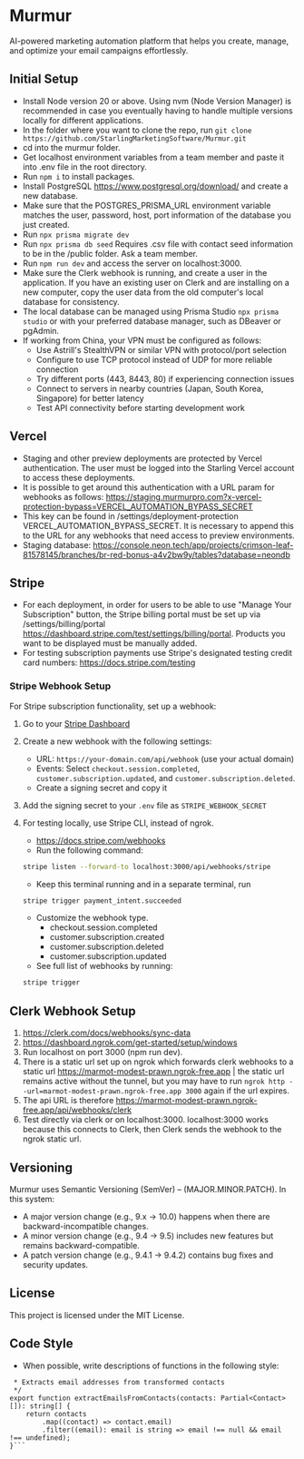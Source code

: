 # Murmur

AI-powered marketing automation platform that helps you create, manage, and optimize your email campaigns effortlessly.

## Initial Setup

- Install Node version 20 or above. Using nvm (Node Version Manager) is recommended in case you eventually having to handle multiple versions locally for different applications.
- In the folder where you want to clone the repo, run `git clone https://github.com/StarlingMarketingSoftware/Murmur.git`
- cd into the murmur folder.
- Get localhost environment variables from a team member and paste it into .env file in the root directory.
- Run `npm i` to install packages.
- Install PostgreSQL https://www.postgresql.org/download/ and create a new database.
- Make sure that the POSTGRES_PRISMA_URL environment variable matches the user, password, host, port information of the database you just created.
- Run `npx prisma migrate dev`
- Run `npx prisma db seed` Requires .csv file with contact seed information to be in the /public folder. Ask a team member.
- Run `npm run dev` and access the server on localhost:3000.
- Make sure the Clerk webhook is running, and create a user in the application. If you have an existing user on Clerk and are installing on a new computer, copy the user data from the old computer's local database for consistency.
- The local database can be managed using Prisma Studio `npx prisma studio` or with your preferred database manager, such as DBeaver or pgAdmin.
- If working from China, your VPN must be configured as follows:
  - Use Astrill's StealthVPN or similar VPN with protocol/port selection
  - Configure to use TCP protocol instead of UDP for more reliable connection
  - Try different ports (443, 8443, 80) if experiencing connection issues
  - Connect to servers in nearby countries (Japan, South Korea, Singapore) for better latency
  - Test API connectivity before starting development work

## Vercel

- Staging and other preview deployments are protected by Vercel authentication. The user must be logged into the Starling Vercel account to access these deployments.
- It is possible to get around this authentication with a URL param for webhooks as follows: https://staging.murmurpro.com?x-vercel-protection-bypass=VERCEL_AUTOMATION_BYPASS_SECRET
- This key can be found in /settings/deployment-protection VERCEL_AUTOMATION_BYPASS_SECRET. It is necessary to append this to the URL for any webhooks that need access to preview environments.
- Staging database: https://console.neon.tech/app/projects/crimson-leaf-81578145/branches/br-red-bonus-a4v2bw9y/tables?database=neondb

## Stripe

- For each deployment, in order for users to be able to use "Manage Your Subscription" button, the Stripe billing portal must be set up via /settings/billing/portal https://dashboard.stripe.com/test/settings/billing/portal. Products you want to be displayed must be manually added.
- For testing subscription payments use Stripe's designated testing credit card numbers: https://docs.stripe.com/testing

### Stripe Webhook Setup

For Stripe subscription functionality, set up a webhook:

1. Go to your [Stripe Dashboard](https://dashboard.stripe.com/webhooks)
2. Create a new webhook with the following settings:
   - URL: `https://your-domain.com/api/webhook` (use your actual domain)
   - Events: Select `checkout.session.completed`, `customer.subscription.updated`, and `customer.subscription.deleted`.
   - Create a signing secret and copy it
3. Add the signing secret to your `.env` file as `STRIPE_WEBHOOK_SECRET`
4. For testing locally, use Stripe CLI, instead of ngrok.

   - https://docs.stripe.com/webhooks
   - Run the following command:

   ```bash
   stripe listen --forward-to localhost:3000/api/webhooks/stripe
   ```

   - Keep this terminal running and in a separate terminal, run

   ```bash
   stripe trigger payment_intent.succeeded
   ```

   - Customize the webhook type.
     - checkout.session.completed
     - customer.subscription.created
     - customer.subscription.deleted
     - customer.subscription.updated
   - See full list of webhooks by running:

   ```bash
   stripe trigger
   ```

## Clerk Webhook Setup

1. https://clerk.com/docs/webhooks/sync-data
2. https://dashboard.ngrok.com/get-started/setup/windows
3. Run localhost on port 3000 (npm run dev).
4. There is a static url set up on ngrok which forwards clerk webhooks to a static url https://marmot-modest-prawn.ngrok-free.app | the static url remains active without the tunnel, but you may have to run `ngrok http --url=marmot-modest-prawn.ngrok-free.app 3000` again if the url expires.
5. The api URL is therefore https://marmot-modest-prawn.ngrok-free.app/api/webhooks/clerk
6. Test directly via clerk or on localhost:3000. localhost:3000 works because this connects to Clerk, then Clerk sends the webhook to the ngrok static url.

## Versioning

Murmur uses Semantic Versioning (SemVer) – (MAJOR.MINOR.PATCH). In this system:

- A major version change (e.g., 9.x → 10.0) happens when there are backward-incompatible changes.
- A minor version change (e.g., 9.4 → 9.5) includes new features but remains backward-compatible.
- A patch version change (e.g., 9.4.1 → 9.4.2) contains bug fixes and security updates.

## License

This project is licensed under the MIT License.

## Code Style

- When possible, write descriptions of functions in the following style:

````/**
 * Extracts email addresses from transformed contacts
 */
export function extractEmailsFromContacts(contacts: Partial<Contact>[]): string[] {
	return contacts
		.map((contact) => contact.email)
		.filter((email): email is string => email !== null && email !== undefined);
}```
````
